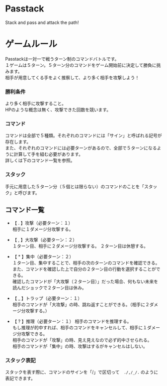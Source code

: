 # Passtack
Stack and pass and attack the path!

# ゲームルール
Passtackは一対一で戦うターン制のコマンドバトルです。  
１ゲームは５ターン。５ターン分のコマンドをゲーム開始前に決定して勝負に挑みます。  
相手が用意してくる手をよく推察して、より多く相手を攻撃しよう！

### 勝利条件
より多く相手に攻撃すること。  
HPのような概念は無く、攻撃できた回数を競います。
### コマンド
コマンドは全部で５種類。それぞれのコマンドには「サイン」と呼ばれる記号が存在します。  
また、それぞれのコマンドには必要ターンがあるので、全部で５ターンになるように計算して手を組む必要があります。  
詳しくは下のコマンド一覧を参照。
### スタック
手元に用意した５ターン分（５個とは限らない）のコマンドのことを「スタック」と呼びます。


## コマンド一覧
- 【 . 】攻撃（必要ターン：１）  
  相手に１ダメージ分攻撃する。
  
- 【 , 】大攻撃（必要ターン：２）  
  １ターン目、相手に２ダメージ分攻撃する。
  ２ターン目は休憩する。
  
- 【 * 】集中（必要ターン：２）  
  １ターン目、集中することで、相手の次のターンのコマンドを確認できる。  
  また、コマンドを確認した上で自分の２ターン目の行動を選択することができる。  
  確認したコマンドが「大攻撃（２ターン目）」だった場合、何もない未来を読んだショックで２ターン目は休み。
  
- 【 _ 】トラップ（必要ターン：１）  
  相手のコマンドが「大攻撃」の時、跳ね返すことができる。（相手に２ダメージ分攻撃する。）
  
- 【 ? 】推理（必要ターン：１） 
  相手のコマンドを推理する。  
  もし推理が的中すれば、相手のコマンドをキャンセルして、相手に１ダメージ分攻撃できる。  
  相手のコマンドが「攻撃」の時、見え見えなので必ず的中させられる。  
  相手のコマンドが「集中」の時、攻撃はするがキャンセルはしない。

### スタック表記
スタックを表す際に、コマンドのサインを「/」で区切って　`./,/_/.` のように表記できます。  
